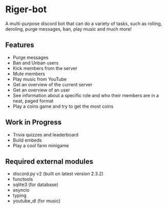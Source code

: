 # Riger-bot
 A multi-purpose discord bot that can do a variety of tasks, such as rolling, deroling, purge messages, ban, play music and much more!

## Features
- Purge messages
- Ban and Unban users
- Kick members from the server
- Mute members
- Play music from YouTube
- Get an overview of the current server
- Get an overview of an user
- See information about a specific role and who their members are in a neat, paged format
- Play a coins game and try to get the most coins

## Work in Progress
- Trivia quizzes and leaderboard 
- Build embeds
- Play a cool farm minigame




## Required external modules
- discord.py v2 (built on latest version 2.3.2)
- functools
- sqlite3 (for database)
- asyncio
- typing
- youtube_dl (for music)
